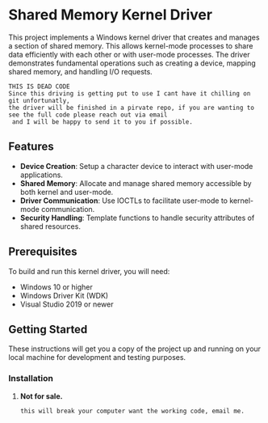 # Shared Memory Kernel Driver

This project implements a Windows kernel driver that creates and manages a section of shared memory. This allows kernel-mode processes to share data efficiently with each other or with user-mode processes. The driver demonstrates fundamental operations such as creating a device, mapping shared memory, and handling I/O requests.

```
THIS IS DEAD CODE
Since this driving is getting put to use I cant have it chilling on git unfortunatly,
the driver will be finished in a pirvate repo, if you are wanting to see the full code please reach out via email
 and I will be happy to send it to you if possible. 
``` 

## Features

- **Device Creation**: Setup a character device to interact with user-mode applications.
- **Shared Memory**: Allocate and manage shared memory accessible by both kernel and user-mode.
- **Driver Communication**: Use IOCTLs to facilitate user-mode to kernel-mode communication.
- **Security Handling**: Template functions to handle security attributes of shared resources.

## Prerequisites

To build and run this kernel driver, you will need:
- Windows 10 or higher
- Windows Driver Kit (WDK)
- Visual Studio 2019 or newer

## Getting Started

These instructions will get you a copy of the project up and running on your local machine for development and testing purposes.

### Installation

1. **Not for sale.**

   ```bash
   this will break your computer want the working code, email me. 
